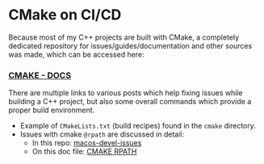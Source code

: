# CMake on CI/CD

Because most of my C++ projects are built with CMake, a completely dedicated repository for issues/guides/documentation and other sources was made, which can be accessed here:

### [CMAKE - DOCS](https://github.com/basavyr/c-cake-documentation-tutorials)

There are multiple links to various posts which help fixing issues while building a C++ project, but also some overall commands which provide a proper build environment.

* Example of `CMakeLists.txt` (build recipes) found in the `cmake` directory.
* Issues with cmake `@rpath` are discussed in detail:
  * In this repo: [macos-devel-issues](https://github.com/basavyr/macos-devel-issues)
  * On this doc file: [CMAKE RPATH](issues.md) 